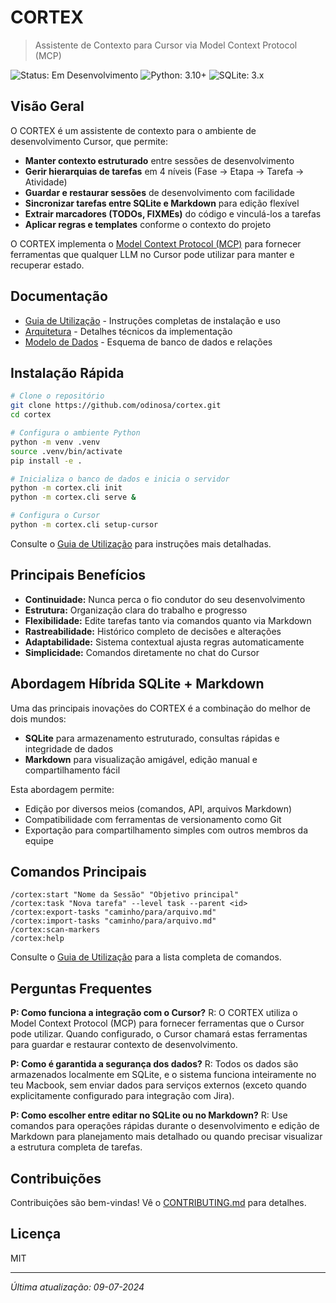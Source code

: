 # CORTEX

> Assistente de Contexto para Cursor via Model Context Protocol (MCP)

![Status: Em Desenvolvimento](https://img.shields.io/badge/status-em_desenvolvimento-orange)
![Python: 3.10+](https://img.shields.io/badge/python-3.10+-blue)
![SQLite: 3.x](https://img.shields.io/badge/sqlite-3.x-blue)

## Visão Geral

O CORTEX é um assistente de contexto para o ambiente de desenvolvimento Cursor, que permite:

- **Manter contexto estruturado** entre sessões de desenvolvimento
- **Gerir hierarquias de tarefas** em 4 níveis (Fase → Etapa → Tarefa → Atividade)
- **Guardar e restaurar sessões** de desenvolvimento com facilidade
- **Sincronizar tarefas entre SQLite e Markdown** para edição flexível
- **Extrair marcadores (TODOs, FIXMEs)** do código e vinculá-los a tarefas
- **Aplicar regras e templates** conforme o contexto do projeto

O CORTEX implementa o [Model Context Protocol (MCP)](https://modelcontextprotocol.io/introduction) para fornecer ferramentas que qualquer LLM no Cursor pode utilizar para manter e recuperar estado.

## Documentação

- [Guia de Utilização](USAGE_GUIDE.md) - Instruções completas de instalação e uso
- [Arquitetura](ARCHITECTURE.md) - Detalhes técnicos da implementação
- [Modelo de Dados](DATA_MODEL.md) - Esquema de banco de dados e relações

## Instalação Rápida

```bash
# Clone o repositório
git clone https://github.com/odinosa/cortex.git
cd cortex

# Configura o ambiente Python
python -m venv .venv
source .venv/bin/activate
pip install -e .

# Inicializa o banco de dados e inicia o servidor
python -m cortex.cli init
python -m cortex.cli serve &

# Configura o Cursor
python -m cortex.cli setup-cursor
```

Consulte o [Guia de Utilização](USAGE_GUIDE.md) para instruções mais detalhadas.

## Principais Benefícios

- **Continuidade:** Nunca perca o fio condutor do seu desenvolvimento
- **Estrutura:** Organização clara do trabalho e progresso
- **Flexibilidade:** Edite tarefas tanto via comandos quanto via Markdown
- **Rastreabilidade:** Histórico completo de decisões e alterações
- **Adaptabilidade:** Sistema contextual ajusta regras automaticamente
- **Simplicidade:** Comandos diretamente no chat do Cursor

## Abordagem Híbrida SQLite + Markdown

Uma das principais inovações do CORTEX é a combinação do melhor de dois mundos:

- **SQLite** para armazenamento estruturado, consultas rápidas e integridade de dados
- **Markdown** para visualização amigável, edição manual e compartilhamento fácil

Esta abordagem permite:
- Edição por diversos meios (comandos, API, arquivos Markdown)
- Compatibilidade com ferramentas de versionamento como Git
- Exportação para compartilhamento simples com outros membros da equipe

## Comandos Principais

```
/cortex:start "Nome da Sessão" "Objetivo principal"
/cortex:task "Nova tarefa" --level task --parent <id>
/cortex:export-tasks "caminho/para/arquivo.md"
/cortex:import-tasks "caminho/para/arquivo.md"
/cortex:scan-markers
/cortex:help
```

Consulte o [Guia de Utilização](USAGE_GUIDE.md) para a lista completa de comandos.

## Perguntas Frequentes

**P: Como funciona a integração com o Cursor?**
R: O CORTEX utiliza o Model Context Protocol (MCP) para fornecer ferramentas que o Cursor pode utilizar. Quando configurado, o Cursor chamará estas ferramentas para guardar e restaurar contexto de desenvolvimento.

**P: Como é garantida a segurança dos dados?**
R: Todos os dados são armazenados localmente em SQLite, e o sistema funciona inteiramente no teu Macbook, sem enviar dados para serviços externos (exceto quando explicitamente configurado para integração com Jira).

**P: Como escolher entre editar no SQLite ou no Markdown?**
R: Use comandos para operações rápidas durante o desenvolvimento e edição de Markdown para planejamento mais detalhado ou quando precisar visualizar a estrutura completa de tarefas.

## Contribuições

Contribuições são bem-vindas! Vê o [CONTRIBUTING.md](docs/CONTRIBUTING.md) para detalhes.

## Licença

MIT

---

*Última atualização: 09-07-2024*
